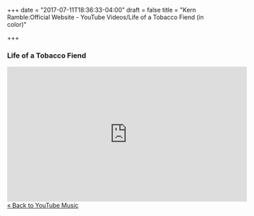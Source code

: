 +++
date = "2017-07-11T18:36:33-04:00"
draft = false
title = "Kern Ramble:Official Website - YouTube Videos/Life of a Tobacco Fiend (in color)"

+++


<div itemscope itemtype="http://schema.org/MusicPlaylist">
 
  <h3><span itemprop="name">Life of a Tobacco Fiend</span></h3>
  <iframe width="560" height="315" src="https://www.youtube.com/embed/videoseries?list=PLlxfuCp2_YP-gj5rBzugIHl1M7WOxIL-v" frameborder="0" allowfullscreen></iframe>
</div>

<div><a href="/youtube/" alt="Store">&laquo; Back to YouTube Music</a></div>


